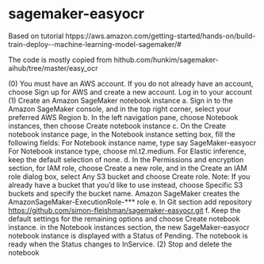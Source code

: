 # sagemaker-easyocr

  Based on tutorial htpps://aws.amazon.com/getting-started/hands-on/build-train-deploy--machine-learning-model-sagemaker/#

  The code is mostly copied from hithub.com/hunkim/sagemaker-aihub/tree/master/easy_ocr 

(0) You must have an AWS account. If you do not already have an account, choose Sign up for AWS and create a new account. Log in to your account 
(1) Create an Amazon SageMaker notebook instance 
   a. Sign in to the Amazon SageMaker console, and in the top right corner, select your preferred AWS Region 
   b. In the left navigation pane, choose Notebook instances, then choose Create notebook instance 
   c. On the Create notebook instance page, in the Notebook instance setting box, fill the following fields: 
      For Notebook instance name, type say SageMaker-easyocr 
      For Notebook instance type, choose ml.t2.medium. 
      For Elastic inference, keep the default selection of none. 
   d. In the Permissions and encryption section, for IAM role, choose Create a new role, and in the Create an IAM role dialog box, select Any S3 bucket and choose Create role. 
       Note: If you already have a bucket that you’d like to use instead, choose Specific S3 buckets and specify the bucket name. 
       Amazon SageMaker creates the AmazonSageMaker-ExecutionRole-*** role 
   e. In Git section add repository https://github.com/simon-fleishman/sagemaker-easyocr.git 
   f. Keep the default settings for the remaining options and choose Create notebook instance. 
      in the Notebook instances section, the new SageMaker-easyocr notebook instance is displayed with a Status of Pending. The notebook is ready when the Status changes to InService. 
(2) Stop and delete the notebook
       
